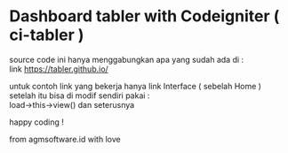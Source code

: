# Dashboard tabler with Codeigniter ( ci-tabler )

source code ini hanya menggabungkan apa yang sudah ada di : <br/>
link https://tabler.github.io/

untuk contoh link yang bekerja hanya link Interface ( sebelah Home ) setelah itu bisa di modif sendiri pakai : <bR/>
load->this->view() dan seterusnya

happy coding !

from agmsoftware.id with love
